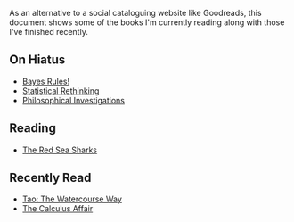 As an alternative to a social cataloguing website like Goodreads, this 
document shows some of the books I'm currently reading along with those I've 
finished recently.

##  On Hiatus 
 
  - [Bayes Rules!](https://www.librarything.com/work/28029572)
 - [Statistical Rethinking](https://www.librarything.com/work/16955083)
 - [Philosophical Investigations](https://www.librarything.com/work/25218) 

##  Reading 
 
  - [The Red Sea Sharks](https://www.librarything.com/work/7948) 

##  Recently Read 
 
  - [Tao: The Watercourse Way](https://www.librarything.com/work/11328)
 - [The Calculus Affair](https://www.librarything.com/work/3173232) 
